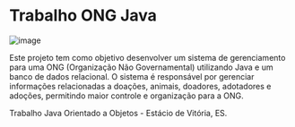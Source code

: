 
# Trabalho ONG Java

![image](https://github.com/user-attachments/assets/68fd2793-d0ea-40d5-a47d-f081346d5732)

Este projeto tem como objetivo desenvolver um sistema de gerenciamento para uma ONG (Organização Não Governamental) utilizando Java e um banco de dados relacional. O sistema é responsável por gerenciar informações relacionadas a doações, animais, doadores, adotadores e adoções, permitindo maior controle e organização para a ONG.

Trabalho Java Orientado a Objetos - Estácio de Vitória, ES.

